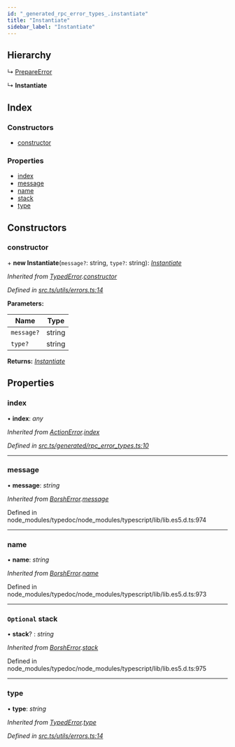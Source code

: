 ```yaml
---
id: "_generated_rpc_error_types_.instantiate"
title: "Instantiate"
sidebar_label: "Instantiate"
---
```


## Hierarchy

  ↳ [PrepareError](_generated_rpc_error_types_.prepareerror.md)

  ↳ **Instantiate**

## Index

### Constructors

* [constructor](_generated_rpc_error_types_.instantiate.md#constructor)

### Properties

* [index](_generated_rpc_error_types_.instantiate.md#index)
* [message](_generated_rpc_error_types_.instantiate.md#message)
* [name](_generated_rpc_error_types_.instantiate.md#name)
* [stack](_generated_rpc_error_types_.instantiate.md#optional-stack)
* [type](_generated_rpc_error_types_.instantiate.md#type)

## Constructors

###  constructor

\+ **new Instantiate**(`message?`: string, `type?`: string): *[Instantiate](_generated_rpc_error_types_.instantiate.md)*

*Inherited from [TypedError](_utils_errors_.typederror.md).[constructor](_utils_errors_.typederror.md#constructor)*

*Defined in [src.ts/utils/errors.ts:14](https://github.com/nearprotocol/nearlib/blob/de49029/src.ts/utils/errors.ts#L14)*

**Parameters:**

Name | Type |
------ | ------ |
`message?` | string |
`type?` | string |

**Returns:** *[Instantiate](_generated_rpc_error_types_.instantiate.md)*

## Properties

###  index

• **index**: *any*

*Inherited from [ActionError](_generated_rpc_error_types_.actionerror.md).[index](_generated_rpc_error_types_.actionerror.md#index)*

*Defined in [src.ts/generated/rpc_error_types.ts:10](https://github.com/nearprotocol/nearlib/blob/de49029/src.ts/generated/rpc_error_types.ts#L10)*

___

###  message

• **message**: *string*

*Inherited from [BorshError](_utils_serialize_.borsherror.md).[message](_utils_serialize_.borsherror.md#message)*

Defined in node_modules/typedoc/node_modules/typescript/lib/lib.es5.d.ts:974

___

###  name

• **name**: *string*

*Inherited from [BorshError](_utils_serialize_.borsherror.md).[name](_utils_serialize_.borsherror.md#name)*

Defined in node_modules/typedoc/node_modules/typescript/lib/lib.es5.d.ts:973

___

### `Optional` stack

• **stack**? : *string*

*Inherited from [BorshError](_utils_serialize_.borsherror.md).[stack](_utils_serialize_.borsherror.md#optional-stack)*

Defined in node_modules/typedoc/node_modules/typescript/lib/lib.es5.d.ts:975

___

###  type

• **type**: *string*

*Inherited from [TypedError](_utils_errors_.typederror.md).[type](_utils_errors_.typederror.md#type)*

*Defined in [src.ts/utils/errors.ts:14](https://github.com/nearprotocol/nearlib/blob/de49029/src.ts/utils/errors.ts#L14)*
